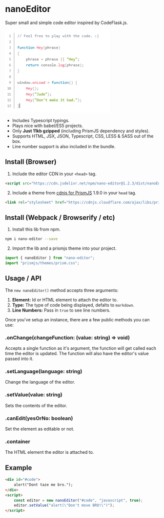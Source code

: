 # nanoEditor

Super small and simple code editor inspired by CodeFlask.js.

<img src="https://raw.githubusercontent.com/ClickSimply/nanoEditor/master/preview.png" alt="Demo">

- Includes Typescript typings.
- Plays nice with babel/ES5 projects.
- Only **Just 11kb gzipped** (including PrismJS dependency and styles).
- Supports HTML, JSX, JSON, Typescript, CSS, LESS & SASS out of the box. 
- Line number support is also included in the bundle.

## Install (Browser)
1) Include the editor CDN in your `<head>` tag.
```html
<script src="https://cdn.jsdelivr.net/npm/nano-editor@1.2.3/dist/nanoEditor.min.js"></script>
```

2) Include a theme from [cdnjs for PrismJS](https://cdnjs.com/libraries/prism) 1.9.0 in your `head` tag.
```html
<link rel="stylesheet" href="https://cdnjs.cloudflare.com/ajax/libs/prism/1.9.0/themes/prism.min.css" />
```

## Install (Webpack / Browserify / etc)

1) Install this lib from npm.
```sh
npm i nano-editor --save
```

2) Import the lib and a prismjs theme into your project.
```js
import { nanoEditor } from "nano-editor";
import "prismjs/themes/prism.css";
```

## Usage / API

The `new nanoEditor()` method accepts three arguments:
1. **Element:** Id or HTML element to attach the editor to.
2. **Type:** The type of code being displayed, defalts to `markdown`.
3. **Line Numbers:** Pass in `true` to see line numbers.

Once you've setup an instance, there are a few public methods you can use:

### .onChange(changeFunction: (value: string) => void)
Accepts a single function as it's argument, the function will get called each time the editor is updated.  The function will also have the editor's value passed into it.

### .setLanguage(language: string)
Change the language of the editor.

### .setValue(value: string)
Sets the contents of the editor.

### .canEdit(yesOrNo: boolean)
Set the element as editable or not.

### .container
The HTML element the editor is attached to.

## Example
```html
<div id="#code">
    alert("Dont taze me bro.");
</div>
<script>
    const editor = new nanoEditor("#code", "javascript", true);
    editor.setValue("alert(\"Don't move BRO!\")");
</script>
```

